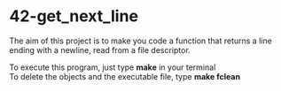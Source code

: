 # 42-get_next_line

The aim of this project is to make you code a function that returns a line
ending with a newline, read from a file descriptor.  

To execute this program, just type **make** in your terminal   
To delete the objects and the executable file, type **make fclean**

